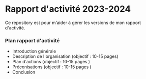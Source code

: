 # Rapport d'activité 2023-2024

Ce repository est pour m'aider à gérer les versions de mon rapport d'activité.

### Plan rapport d'activité
- Introduction générale
- Description de l'organisation (objectif : 10-15 pages)  
- Plan d'actions (objectif : 10-15 pages )
- Préconisations (objectif : 10-15 pages )
- Conclusion
